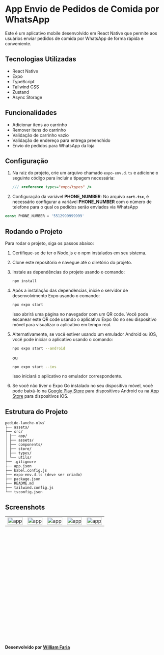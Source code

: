 # App Envio de Pedidos de Comida por WhatsApp

Este é um aplicativo mobile desenvolvido em React Native que permite aos usuários enviar pedidos de comida por WhatsApp de forma rápida e conveniente.

## Tecnologias Utilizadas

- React Native
- Expo
- TypeScript
- Tailwind CSS
- Zustand
- Async Storage

## Funcionalidades

- Adicionar itens ao carrinho
- Remover itens do carrinho
- Validação de carrinho vazio
- Validação de endereço para entrega preenchido
- Envio de pedidos para WhatsApp da loja

## Configuração

1. Na raiz do projeto, crie um arquivo chamado `expo-env.d.ts` e adicione o seguinte código para incluir a tipagem necessária:

   ```typescript
   /// <reference types="expo/types" />
   ```
2. Configuração da variável **PHONE_NUMBER**: No arquivo **`cart.tsx`**, é necessário configurar a variável **PHONE_NUMBER** com o número de telefone para o qual os pedidos serão enviados via WhatsApp

```javascript
const PHONE_NUMBER = '5512999999999'
```

## Rodando o Projeto

Para rodar o projeto, siga os passos abaixo:

1. Certifique-se de ter o Node.js e o npm instalados em seu sistema.
2. Clone este repositório e navegue até o diretório do projeto.
3. Instale as dependências do projeto usando o comando:

   ```bash
   npm install
   ```

4. Após a instalação das dependências, inicie o servidor de desenvolvimento Expo usando o comando:

   ```bash
   npx expo start
   ```

   Isso abrirá uma página no navegador com um QR code. Você pode escanear este QR code usando o aplicativo Expo Go no seu dispositivo móvel para visualizar o aplicativo em tempo real.

5. Alternativamente, se você estiver usando um emulador Android ou iOS, você pode iniciar o aplicativo usando o comando:

   ```bash
   npx expo start --android
   ```

   ou

   ```bash
   npx expo start --ios
   ```

   Isso iniciará o aplicativo no emulador correspondente.

6. Se você não tiver o Expo Go instalado no seu dispositivo móvel, você pode baixá-lo na [Google Play Store](https://play.google.com/store/apps/details?id=host.exp.exponent&hl=pt_BR&gl=US) para dispositivos Android ou na [App Store](https://apps.apple.com/us/app/expo-go/id982107779) para dispositivos iOS.


## Estrutura do Projeto
```
pedido-lanche-nlw/
├── assets/
├── src/
│ ├── app/
│ ├── assets/
│ ├── components/
│ ├── store/
│ ├── types/
│ └── utils/
├── .gitignore
├── app.json
├── babel.config.js
├── expo-env.d.ts (deve ser criado)
├── package.json
├── README.md
├── tailwind.config.js
└── tsconfig.json
```

## Screenshots
<table style="border: none; table-layout: fixed; height: 400px;">
  <tr>
    <td style="width: 20%;"><img src="https://github.com/wmfarinha/pedido-lanche-nlw/blob/main/screenshoots/Screenshot_20240210_102107_Expo%20Go.jpg" alt="app" style="width:100%;"></td>
    <td style="width: 20%;"><img src="https://github.com/wmfarinha/pedido-lanche-nlw/blob/main/screenshoots/Screenshot_20240210_102113_Expo%20Go.jpg" alt="app" style="width:100%;"></td>
    <td style="width: 20%;"><img src="https://github.com/wmfarinha/pedido-lanche-nlw/blob/main/screenshoots/Screenshot_20240210_102127_Expo%20Go.jpg" alt="app" style="width:100%;"></td>
    <td style="width: 20%;"><img src="https://github.com/wmfarinha/pedido-lanche-nlw/blob/main/screenshoots/Screenshot_20240210_102223_Expo%20Go.jpg" alt="app" style="width:100%;"></td>
    <td style="width: 20%;"><img src="https://github.com/wmfarinha/pedido-lanche-nlw/blob/main/screenshoots/Screenshot_20240210_102254_WhatsApp.jpg" alt="app" style="width:100%;"></td>
  </tr>
</table>

**Desenvolvido por [William Faria](https://github.com/wmfarinha)**
